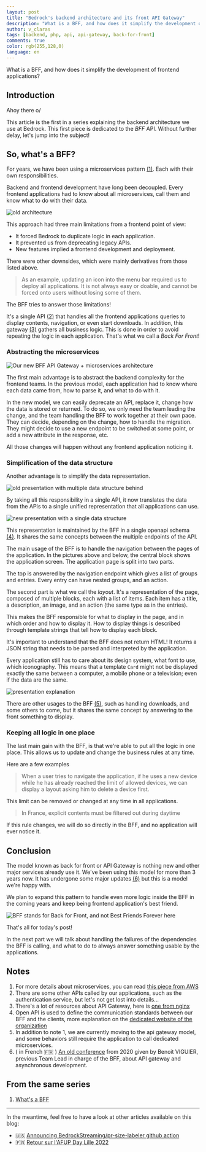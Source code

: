 ```yaml
---
layout: post
title: "Bedrock's backend architecture and its front API Gateway"
description: "What is a BFF, and how does it simplify the development of frontend applications?"
author: v_claras
tags: [backend, php, api, api-gateway, back-for-front]
comments: true
color: rgb(255,128,0)
language: en
---
```


What is a BFF, and how does it simplify the development of frontend applications?

## Introduction

Ahoy there o/

This article is the first in a series explaining the backend architecture we use at Bedrock.
This first piece is dedicated to the *BFF* API. Without further delay, let's jump into the subject!

## So, what's a BFF?

For years, we have been using a microservices pattern [(1)](#notes). Each with their own responsibilities.

Backend and frontend development have long been decoupled.
Every frontend applications had to know about all microservices, call them and know what to do with their data.

![old architecture](/images/posts/2022-06-10-backend-bff-intro/architecture-old.png)

This approach had three main limitations from a frontend point of view:
* It forced Bedrock to duplicate logic in each application.
* It prevented us from deprecating legacy APIs.
* New features implied a frontend development and deployment.

There were other downsides, which were mainly derivatives from those listed above.
> As an example, updating an icon into the menu bar required us to deploy all applications. It is not always easy or doable, and cannot be forced onto users without losing some of them.


The BFF tries to answer those limitations!

It's a single API [(2)](#notes) that handles all the frontend applications queries to display contents, navigation, or even start downloads.
In addition, this gateway [(3)](#notes) gathers all business logic. This is done in order to avoid repeating the logic in each application.
That's what we call a *Back For Front*!

### Abstracting the microservices

![Our new BFF API Gateway + microservices architecture](/images/posts/2022-06-10-backend-bff-intro/architecture-new.png)

The first main advantage is to abstract the backend complexity for the frontend teams.
In the previous model, each application had to know where each data came from, how to parse it, and what to do with it.

In the new model, we can easily deprecate an API, replace it, change how the data is stored or returned.
To do so, we only need the team leading the change, and the team handling the BFF to work together at their own pace.
They can decide, depending on the change, how to handle the migration.
They might decide to use a new endpoint to be switched at some point, or add a new attribute in the response, etc.

All those changes will happen without any frontend application noticing it.

### Simplification of the data structure

Another advantage is to simplify the data representation.

![old presentation with multiple data structure behind](/images/posts/2022-06-10-backend-bff-intro/presentation-old.png)

By taking all this responsibility in a single API, it now translates the data from the APIs to a single unified representation that all applications can use.

![new presentation with a single data structure](/images/posts/2022-06-10-backend-bff-intro/presentation-new.png)

This representation is maintained by the BFF in a single openapi schema [(4)](#notes). It shares the same concepts between the multiple endpoints of the API.

The main usage of the BFF is to handle the navigation between the pages of the application.
In the pictures above and below, the central block shows the application screen. The application page is split into two parts.

The top is answered by the navigation endpoint which gives a list of groups and entries.
Every entry can have nested groups, and an action.

The second part is what we call the *layout*. It's a representation of the page, composed of multiple blocks, each with a list of items.
Each item has a title, a description, an image, and an action (the same type as in the entries).

This makes the BFF responsible for what to display in the page, and in which order and how to display it.
How to display things is described through template strings that tell how to display each block.


It's important to understand that the BFF does not return HTML! It returns a JSON string that needs to be parsed and interpreted by the application.

Every application still has to care about its design system, what font to use, which iconography.
This means that a template `Card` might not be displayed exactly the same between a computer, a mobile phone or a television; even if the data are the same.

![presentation explanation](/images/posts/2022-06-10-backend-bff-intro/presentation-explanation.png)

There are other usages to the BFF [(5)](#notes), such as handling downloads, and some others to come, but it shares the same concept by answering to the front something to display.

### Keeping all logic in one place

The last main gain with the BFF, is that we're able to put all the logic in one place.
This allows us to update and change the business rules at any time.

Here are a few examples

> When a user tries to navigate the application, if he uses a new device while he has already reached the limit of allowed devices, we can display a layout asking him to delete a device first.

This limit can be removed or changed at any time in all applications.

> In France, explicit contents must be filtered out during daytime

If this rule changes, we will do so directly in the BFF, and no application will ever notice it.

## Conclusion

The model known as back for front or API Gateway is nothing new and other major services already use it.
We've been using this model for more than 3 years now. It has undergone some major updates [(6)](#notes) but this is a model we're happy with.

We plan to expand this pattern to handle even more logic inside the BFF in the coming years and keep being frontend application's best friend.

![BFF stands for Back for Front, and not Best Friends Forever here](/images/posts/2022-06-10-backend-bff-intro/bff.png)


That's all for today's post!

In the next part we will talk about handling the failures of the dependencies the BFF is calling, and what to do to always answer something usable by the applications.


## Notes

1. For more details about microservices, you can read [this piece from AWS](https://aws.amazon.com/microservices/)
2. There are some other APIs called by our applications, such as the authentication service, but let's not get lost into details…
3. There's a lot of resources about API Gateway, here is [one from nginx](https://www.nginx.com/learn/api-gateway/)
4. Open API is used to define the communication standards between our BFF and the clients, more explanation on the [dedicated website of the organization](https://www.openapis.org/)
5. In addition to note 1, we are currently moving to the api gateway model, and some behaviors still require the application to call dedicated microservices.
6. ( in French 🇫🇷 ) [An old conference](https://afup.org/talks/3241-6play-api-v2-final-1-doc) from 2020 given by Benoit VIGUIER, previous Team Lead in charge of the BFF, about API gateway and asynchronous development.


## From the same series

1. [What's a BFF](https://tech.bedrockstreaming.com/2022/06/10/backend-bff-intro.html)

---
In the meantime, feel free to have a look at other articles available on this blog:

- 🇺🇸 [Announcing BedrockStreaming/pr-size-labeler github action](https://tech.bedrockstreaming.com/2022/05/31/github-action-pr-size-labeler.html)
- 🇫🇷 [Retour sur l'AFUP Day Lille 2022](https://tech.bedrockstreaming.com/2022/05/30/afup-day-lille-2022.html)
